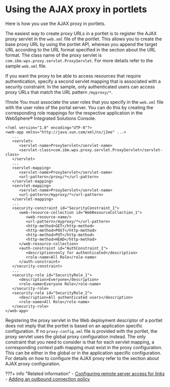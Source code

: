 # Using the AJAX proxy in portlets

Here is how you use the AJAX proxy in portlets.

The easiest way to create proxy URLs in a portlet is to register the AJAX proxy servlet in the `web.xml` file of the portlet. This allows you to create the base proxy URL by using the portlet API, whereas you append the target URL according to the URL format specified in the section about the URL format. The class name of the proxy servlet is `com.ibm.wps.proxy.servlet.ProxyServlet`. For more details refer to the sample `web.xml` file.

If you want the proxy to be able to access resources that require authentication, specify a second servlet mapping that is associated with a security constraint. In the sample, only authenticated users can access proxy URLs that match the URL pattern `/myproxy/*`.

!!!note
   You must associate the user roles that you specify in the `web.xml` file with the user roles of the portal server. You can do this by creating the corresponding role mappings for the respective application in the WebSphere® Integrated Solutions Console.

```
<?xml version="1.0" encoding="UTF-8"?>
<web-app xmlns="http://java.sun.com/xml/ns/j2ee" ...>
   ...
   <servlet>
      <servlet-name>ProxyServlet</servlet-name>
      <servlet-class>com.ibm.wps.proxy.servlet.ProxyServlet</servlet-class>
   </servlet>
   ...
   <servlet-mapping>
      <servlet-name>ProxyServlet</servlet-name>
      <url-pattern>/proxy/*</url-pattern>
   </servlet-mapping>
   <servlet-mapping>
      <servlet-name>ProxyServlet</servlet-name>
      <url-pattern>/myproxy/*</url-pattern>
   </servlet-mapping>
   ...
   <security-constraint id="SecurityConstraint_1">
      <web-resource-collection id="WebResourceCollection_1">
         <web-resource-name/>
         <url-pattern>/myproxy/*</url-pattern>
         <http-method>GET</http-method>
         <http-method>POST</http-method>
         <http-method>PUT</http-method>
         <http-method>HEAD</http-method>
      </web-resource-collection>
      <auth-constraint id="AuthConstraint_1">
         <description>only for authenticated</description>
         <role-name>All Role</role-name>
      </auth-constraint>
   </security-constraint>
   ...
   <security-role id="SecurityRole_1">
      <description>Everyone</description>
      <role-name>Everyone Role</role-name>
   </security-role>
   <security-role id="SecurityRole_2">
      <description>All authenticated users</description>
      <role-name>All Role</role-name>
   </security-role>
</web-app>

```

Registering the proxy servlet in the Web deployment descriptor of a portlet does not imply that the portlet is based on an application specific configuration. If no `proxy-config.xml` file is provided with the portlet, the proxy servlet uses the global proxy configuration instead. The only constraint that you need to consider is that for each servlet mapping, a corresponding context path mapping must exist in the proxy configuration. This can be either in the global or in the application specific configuration. For details on how to configure the AJAX proxy refer to the section about AJAX proxy configuration.


???+ info "Related information"
      - [Configuring remote server access for links](../../../../../../manage_content/wcm/wcm_content_delivery/cfg_webcontent_auth_env/wcm_config_ecm_whitelist.md)
      - [Adding an outbound connection policy](../../../../web2_ui/outbound_http_connection/cfg_outbound_http_connections/sample_admin_tasks/outbhttp_cfgsmptsk_add_ob_conn_plcy.md)
